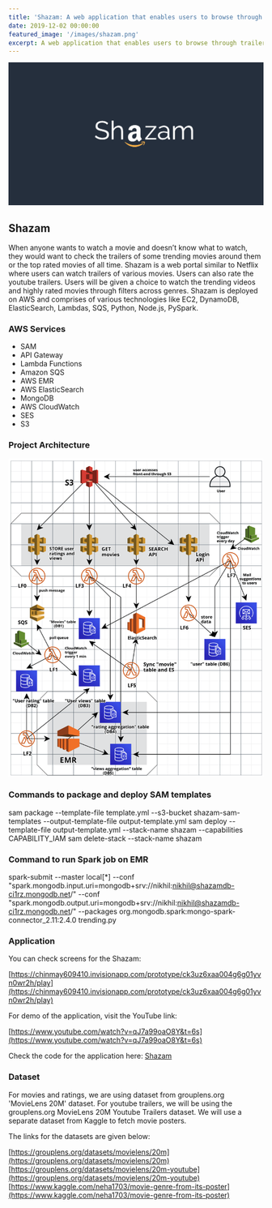 ```yaml
---
title: 'Shazam: A web application that enables users to browse through trailers of top rated movies and trending movies, all in one place'
date: 2019-12-02 00:00:00
featured_image: '/images/shazam.png'
excerpt: A web application that enables users to browse through trailers of top rated movies and trending movies, all in one place
---
```


![](/images/shazam.png)

## Shazam

When anyone wants to watch a movie and doesn’t know what to watch, they would want to check the trailers of some trending movies around them or the top rated movies of all time. Shazam is a web portal similar to Netflix where users can watch trailers of various movies. Users can also rate the youtube trailers. Users will be given a choice to watch the trending videos and highly rated movies through filters across genres. Shazam is deployed on AWS and comprises of various technologies like EC2, DynamoDB, ElasticSearch, Lambdas, SQS, Python, Node.js, PySpark.


### AWS Services

* SAM
* API Gateway
* Lambda Functions
* Amazon SQS
* AWS EMR
* AWS ElasticSearch
* MongoDB
* AWS CloudWatch
* SES
* S3

### Project Architecture

![](/images/shazam-architecture.png)

### Commands to package and deploy SAM templates

sam package --template-file template.yml --s3-bucket shazam-sam-templates --output-template-file output-template.yml sam deploy --template-file output-template.yml --stack-name shazam --capabilities CAPABILITY_IAM sam delete-stack --stack-name shazam

### Command to run Spark job on EMR

spark-submit --master local[*] --conf "spark.mongodb.input.uri=mongodb+srv://nikhil:nikhil@shazamdb-ci1rz.mongodb.net/" --conf "spark.mongodb.output.uri=mongodb+srv://nikhil:nikhil@shazamdb-ci1rz.mongodb.net/" --packages org.mongodb.spark:mongo-spark-connector_2.11:2.4.0 trending.py

### Application

You can check screens for the Shazam:

[https://chinmay609410.invisionapp.com/prototype/ck3uz6xaa004g6g01yvn0wr2h/play](https://chinmay609410.invisionapp.com/prototype/ck3uz6xaa004g6g01yvn0wr2h/play)

For demo of the application, visit the YouTube link:

[https://www.youtube.com/watch?v=qJ7a99oaO8Y&t=6s](https://www.youtube.com/watch?v=qJ7a99oaO8Y&t=6s)

Check the code for the application here: [Shazam](https://github.com/NikhilNar/Shazam)

### Dataset

For movies and ratings, we are using dataset from grouplens.org 'MovieLens 20M' dataset.
For youtube trailers, we will be using the grouplens.org MovieLens 20M Youtube Trailers dataset.
We will use a separate dataset from Kaggle to fetch movie posters.

The links for the datasets are given below:

[https://grouplens.org/datasets/movielens/20m](https://grouplens.org/datasets/movielens/20m)
[https://grouplens.org/datasets/movielens/20m-youtube](https://grouplens.org/datasets/movielens/20m-youtube)
[https://www.kaggle.com/neha1703/movie-genre-from-its-poster](https://www.kaggle.com/neha1703/movie-genre-from-its-poster)
